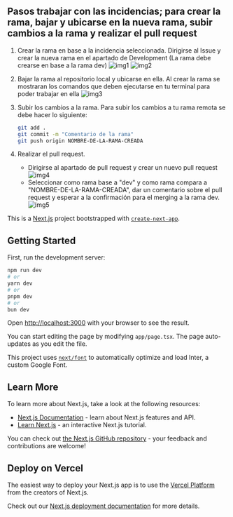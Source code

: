 ## Pasos trabajar con las incidencias; para crear la rama, bajar y ubicarse en la nueva rama, subir cambios a la rama y realizar el pull request

 1. Crear la rama en base a la incidencia seleccionada.
    Dirigirse al Issue y crear la nueva rama en el apartado de Development (La rama debe crearse en base a la rama dev)
    ![img1](https://github.com/mky-corp/ferreMKY/assets/74320766/476915cf-98d0-4f89-921b-a90da69cead5)
    ![img2](https://github.com/mky-corp/ferreMKY/assets/74320766/8afbb90a-365f-44ee-9b0b-0ad432c4740b)
    
 3. Bajar la rama al repositorio local y ubicarse en ella.
    Al crear la rama se mostraran los comandos que deben ejecutarse en tu terminal para poder trabajar en ella
    ![img3](https://github.com/mky-corp/ferreMKY/assets/74320766/5173e165-735d-4a4d-9ac1-67bf848b29e9)

 5. Subir los cambios a la rama.
    Para subir los cambios a tu rama remota se debe hacer lo siguiente:
    ```bash
    git add .
    git commit -m "Comentario de la rama"
    git push origin NOMBRE-DE-LA-RAMA-CREADA
    ```

 7. Realizar el pull request.
    - Dirigirse al apartado de pull request y crear un nuevo pull request
      ![img4](https://github.com/mky-corp/ferreMKY/assets/74320766/da99d317-2015-4a0d-a759-471987824c51)
    - Seleccionar como rama base a "dev" y como rama compara a "NOMBRE-DE-LA-RAMA-CREADA", dar un comentario sobre el pull request y esperar a la confirmación para el merging a la rama dev.
      ![img5](https://github.com/mky-corp/ferreMKY/assets/74320766/ee505c4a-e8d6-414a-9ece-85a387872b9e)

    

This is a [Next.js](https://nextjs.org/) project bootstrapped with [`create-next-app`](https://github.com/vercel/next.js/tree/canary/packages/create-next-app).

## Getting Started

First, run the development server:

```bash
npm run dev
# or
yarn dev
# or
pnpm dev
# or
bun dev
```

Open [http://localhost:3000](http://localhost:3000) with your browser to see the result.

You can start editing the page by modifying `app/page.tsx`. The page auto-updates as you edit the file.

This project uses [`next/font`](https://nextjs.org/docs/basic-features/font-optimization) to automatically optimize and load Inter, a custom Google Font.

## Learn More

To learn more about Next.js, take a look at the following resources:

- [Next.js Documentation](https://nextjs.org/docs) - learn about Next.js features and API.
- [Learn Next.js](https://nextjs.org/learn) - an interactive Next.js tutorial.

You can check out [the Next.js GitHub repository](https://github.com/vercel/next.js/) - your feedback and contributions are welcome!

## Deploy on Vercel

The easiest way to deploy your Next.js app is to use the [Vercel Platform](https://vercel.com/new?utm_medium=default-template&filter=next.js&utm_source=create-next-app&utm_campaign=create-next-app-readme) from the creators of Next.js.

Check out our [Next.js deployment documentation](https://nextjs.org/docs/deployment) for more details.
